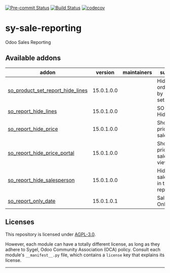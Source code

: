 
<!-- /!\ Non OCA Context : Set here the badge of your runbot / runboat instance. -->
[![Pre-commit Status](https://github.com/sygel-technology/sy-sale-reporting/actions/workflows/pre-commit.yml/badge.svg?branch=15.0)](https://github.com/sygel-technology/sy-sale-reporting/actions/workflows/pre-commit.yml?query=branch%3A15.0)
[![Build Status](https://github.com/sygel-technology/sy-sale-reporting/actions/workflows/test.yml/badge.svg?branch=15.0)](https://github.com/sygel-technology/sy-sale-reporting/actions/workflows/test.yml?query=branch%3A15.0)
[![codecov](https://codecov.io/gh/sygel-technology/sy-sale-reporting/branch/15.0/graph/badge.svg)](https://codecov.io/gh/sygel-technology/sy-sale-reporting)
<!-- /!\ Non OCA Context : Set here the badge of your translation instance. -->

<!-- /!\ do not modify above this line -->

# sy-sale-reporting

Odoo Sales Reporting

<!-- /!\ do not modify below this line -->

<!-- prettier-ignore-start -->

[//]: # (addons)

Available addons
----------------
addon | version | maintainers | summary
--- | --- | --- | ---
[so_product_set_report_hide_lines](so_product_set_report_hide_lines/) | 15.0.1.0.0 |  | Hide sale order lines by product set
[so_report_hide_lines](so_report_hide_lines/) | 15.0.1.0.0 |  | SO Report Hide Lines
[so_report_hide_price](so_report_hide_price/) | 15.0.1.0.0 |  | Show/Hide price info in sale PDF
[so_report_hide_price_portal](so_report_hide_price_portal/) | 15.0.1.0.0 |  | Show/Hide price info in sale portal view
[so_report_hide_salesperson](so_report_hide_salesperson/) | 15.0.1.0.0 |  | Hides the salesperson in the sales reports
[so_report_only_date](so_report_only_date/) | 15.0.1.0.1 |  | Sale Report Only Date

[//]: # (end addons)

<!-- prettier-ignore-end -->

## Licenses

This repository is licensed under [AGPL-3.0](LICENSE).

However, each module can have a totally different license, as long as they adhere to Sygel, Odoo Community Association (OCA)
policy. Consult each module's `__manifest__.py` file, which contains a `license` key
that explains its license.

----
<!-- /!\ Non OCA Context : Set here the full description of your organization. -->

